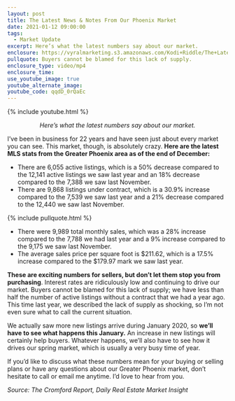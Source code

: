 ```yaml
---
layout: post
title: The Latest News & Notes From Our Phoenix Market
date: 2021-01-12 09:00:00
tags:
  - Market Update
excerpt: Here’s what the latest numbers say about our market.
enclosure: https://vyralmarketing.s3.amazonaws.com/Kodi+Riddle/The+Latest+News+%26+Notes+From+Our+Phoenix+Market.mp4
pullquote: Buyers cannot be blamed for this lack of supply.
enclosure_type: video/mp4
enclosure_time:
use_youtube_image: true
youtube_alternate_image:
youtube_code: qqdD_0rQaEc
---
```


{% include youtube.html %}

<p style="text-align: center;"><em>Here’s what the latest numbers say about our market.</em></p>

I’ve been in business for 22 years and have seen just about every market you can see. This market, though, is absolutely crazy. **Here are the latest MLS stats from the Greater Phoenix area as of the end of December:**

* There are 6,055 active listings, which is a 50% decrease compared to the 12,141 active listings we saw last year and an 18% decrease compared to the 7,388 we saw last November.&nbsp;
* There are 9,868 listings under contract, which is a 30.9% increase compared to the 7,539 we saw last year and a 21% decrease compared to the 12,440 we saw last November.

{% include pullquote.html %}

* There were 9,989 total monthly sales, which was a 28% increase compared to the 7,788 we had last year and a 9% increase compared to the 9,175 we saw last November.&nbsp;
* The average sales price per square foot is $211.62, which is a 17.5% increase compared to the $179.97 mark we saw last year.

**These are exciting numbers for sellers, but don’t let them stop you from purchasing**. Interest rates are ridiculously low and continuing to drive our market. Buyers cannot be blamed for this lack of supply; we have less than half the number of active listings without a contract that we had a year ago. This time last year, we described the lack of supply as shocking, so I’m not even sure what to call the current situation.&nbsp;

We actually saw more new listings arrive during January 2020, so **we’ll have to see what happens this January.** An increase in new listings will certainly help buyers. Whatever happens, we’ll also have to see how it drives our spring market, which is usually a very busy time of year.&nbsp;

If you’d like to discuss what these numbers mean for your buying or selling plans or have any questions about our Greater Phoenix market, don’t hesitate to call or email me anytime. I’d love to hear from you.

*Source: The Cromford Report, Daily Real Estate Market Insight*
